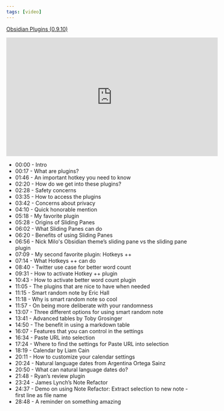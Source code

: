 ```yaml
---
tags: [video]
---
```


[Obsidian Plugins (0.9.10)](https://www.youtube.com/watch?v=X61wRmfZU8Y&t=1603s&ab_channel=LinkingYourThinking)

<iframe width="560" height="315" src="https://www.youtube.com/embed/X61wRmfZU8Y" title="YouTube video player" frameborder="0" allow="accelerometer; autoplay; clipboard-write; encrypted-media; gyroscope; picture-in-picture" allowfullscreen></iframe>

- 00:00 - Intro
- 00:17 - What are plugins?
- 01:46 - An important hotkey you need to know
- 02:20 - How do we get into these plugins?
- 02:28 - Safety concerns
- 03:35 - How to access the plugins
- 03:42 - Concerns about privacy
- 04:10 - Quick honorable mention
- 05:18 - My favorite plugin
- 05:28 - Origins of Sliding Panes
- 06:02 - What Sliding Panes can do
- 06:20 - Benefits of using Sliding Panes
- 06:56 - Nick Milo's Obsidian theme’s sliding pane vs the sliding pane plugin
- 07:09 - My second favorite plugin: Hotkeys ++
- 07:14 - What Hotkeys ++ can do
- 08:40 - Twitter use case for better word count
- 09:31 - How to activate Hotkey ++ plugin
- 10:43 - How to activate better word count plugin
- 11:05 - The plugins that are nice to have when needed
- 11:15 - Smart random note by Eric Hall
- 11:18 - Why is smart random note so cool
- 11:57 - On being more deliberate with your randomness
- 13:07 - Three different options for using smart random note
- 13:41 - Advanced tables by Toby Grosinger
- 14:50 - The benefit in using a markdown table
- 16:07 - Features that you can control in the settings
- 16:34 - Paste URL into selection
- 17:24 - Where to find the settings for Paste URL into selection
- 18:19 - Calendar by Liam Cain
- 20:11 - How to customize your calendar settings
- 20:24 - Natural language dates from Argentina Ortega Sainz
- 20:50 - What can natural language dates do?
- 21:48 - Ryan’s review plugin
- 23:24 - James Lynch’s Note Refactor
- 24:37 - Demo on using Note Refactor: Extract selection to new note - first line as file name
- 28:48 - A reminder on something amazing